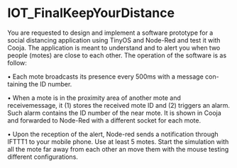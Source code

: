 # IOT_FinalKeepYourDistance

You are requested to design and implement a software prototype for a social
distancing application using TinyOS and Node-Red and test it with Cooja.
The application is meant to understand and to alert you when two people
(motes) are close to each other. The operation of the software is as follow:

• Each mote broadcasts its presence every 500ms with a message con-
taining the ID number.

• When a mote is in the proximity area of another mote and receivemessage, it (1) stores the received mote ID and (2) triggers an alarm.
Such alarm contains the ID number of the near mote. It is shown
in Cooja and forwarded to Node-Red with a different socket for each
mote.

• Upon the reception of the alert, Node-red sends a notification through
IFTTT1 to your mobile phone.
Use at least 5 motes. Start the simulation with all the mote far away from
each other an move them with the mouse testing different configurations.
